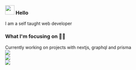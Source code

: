 ### <img src="https://media.giphy.com/media/hvRJCLFzcasrR4ia7z/giphy.gif" width="30px"> Hello

I am a self taught web developer

### What I'm focusing on 👨‍💻

Currently working on projects with nextjs, graphql and prisma<br/>
![](https://github-readme-stats.vercel.app/api?username=CriMsOnN&show_icons=true&theme=tokyonight&count_private=true&hide=contribs,prs)<br/>
![](https://github-readme-stats.vercel.app/api/top-langs/?username=CriMsOnN&layout=compact)<br/>
![](https://visitor-badge-reloaded.herokuapp.com/badge?page_id=crimsonn)
